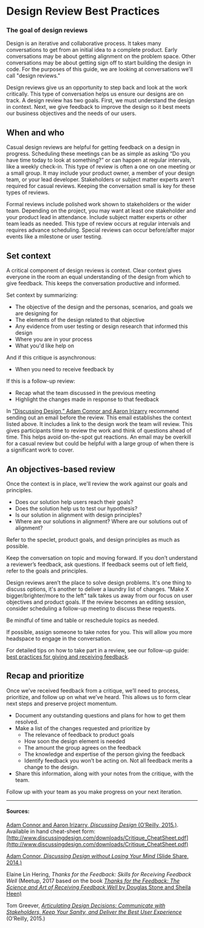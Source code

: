 # Design Review Best Practices

### The goal of design reviews
Design is an iterative and collaborative process. It takes many conversations to get from an initial idea to a complete product. Early conversations may be about getting alignment on the problem space. Other conversations may be about getting sign off to start building the design in code. For the purposes of this guide, we are looking at conversations we'll call "design reviews."

Design reviews give us an opportunity to step back and look at the work critically. This type of conversation helps us ensure our designs are on track. A design review has two goals. First, we must understand the design in context. Next, we give feedback to improve the design so it best meets our business objectives and the needs of our users. 

## When and who
Casual design reviews are helpful for getting feedback on a design in progress. Scheduling these meetings can be as simple as asking “Do you have time today to look at something?” or can happen at regular intervals, like a weekly check-in. This type of review is often a one on one meeting or a small group. It may include your product owner, a member of your design team, or your lead developer. Stakeholders or subject matter experts aren’t required for casual reviews. Keeping the conversation small is key for these types of reviews.

Formal reviews include polished work shown to stakeholders or the wider team. Depending on the project, you may want at least one stakeholder and your product lead in attendance. Include subject matter experts or other team leads as needed. This type of review occurs at regular intervals and requires advance scheduling. Special reviews can occur before/after major events like a milestone or user testing. 

## Set context
A critical component of design reviews is context. Clear context gives everyone in the room an equal understanding of the design from which to give feedback. This keeps the conversation productive and informed.

Set context by summarizing:
* The objective of the design and the personas, scenarios, and goals we are designing for
* The elements of the design related to that objective
* Any evidence from user testing or design research that informed this design 
* Where you are in your process
* What you'd like help on 

And if this critique is asynchronous:
* When you need to receive feedback by

If this is a follow-up review: 
* Recap what the team discussed in the previous meeting
* Highlight the changes made in response to that feedback

In [“Discussing Design,” Adam Connor and Aaron Irizarry](http://www.discussingdesign.com/) recommend sending out an email before the review. This email establishes the context listed above. It includes a link to the design work the team will review. This gives participants time to review the work and think of questions ahead of time. This helps avoid on-the-spot gut reactions. An email may be overkill for a casual review but could be helpful with a large group of when there is a significant work to cover. 

## An objectives-based review
Once the context is in place, we'll review the work against our goals and principles.
* Does our solution help users reach their goals?
* Does the solution help us to test our hypothesis?  
* Is our solution in alignment with design principles?
* Where are our solutions in alignment? Where are our solutions out of alignment?

Refer to the speclet, product goals, and design principles as much as possible. 

Keep the conversation on topic and moving forward. If you don’t understand a reviewer’s feedback, ask questions. If feedback seems out of left field, refer to the goals and principles.

Design reviews aren’t the place to solve design problems. It's one thing to discuss options, it's another to deliver a laundry list of changes. "Make X bigger/brighter/more to the left" talk takes us away from our focus on user objectives and product goals. If the review becomes an editing session, consider scheduling a follow-up meeting to discuss these requests.

Be mindful of time and table or reschedule topics as needed.

If possible, assign someone to take notes for you. This will allow you more headspace to engage in the conversation.

For detailed tips on how to take part in a review, see our follow-up guide: [best practices for giving and receiving feedback](/product_design/giving-and-receiving-design-feedback.md). 

## Recap and prioritize 
Once we’ve received feedback from a critique, we’ll need to process, prioritize, and follow up on what we’ve heard. This allows us to form clear next steps and preserve project momentum.

* Document any outstanding questions and plans for how to get them resolved.
* Make a list of the changes requested and prioritize by
  * The relevance of feedback to product goals
  * How soon the design element is needed
  * The amount the group agrees on the feedback
  * The knowledge and expertise of the person giving the feedback
  * Identify feedback you won’t be acting on. Not all feedback merits a change to the design.
* Share this information, along with your notes from the critique, with the team. 

Follow up with your team as you make progress on your next iteration. 


---

#### Sources:

[Adam Connor and Aaron Irizarry, *Discussing Design* (O’Reilly, 2015.)](http://www.discussingdesign.com/). Available in hand cheat-sheet form: [http://www.discussingdesign.com/downloads/Critique_CheatSheet.pdf](http://www.discussingdesign.com/downloads/Critique_CheatSheet.pdf)

[Adam Connor, *Discussing Design without Losing Your Mind* (Slide Share, 2014.)](http://www.slideshare.net/adamconnor/discuss-design) 

Elaine Lin Hering, *Thanks for the Feedback: Skills for Receiving Feedback Well* (Meetup, 2017 based on the book [*Thanks for the Feedback: The Science and Art of Receiving Feedback Well* by Douglas Stone and Sheila Heen)](https://www.penguinrandomhouse.com/books/313485/thanks-for-the-feedback-by-douglas-stone-and-sheila-heen/)


Tom Greever, [*Articulating Design Decisions: Communicate with Stakeholders, Keep Your Sanity, and Deliver the Best User Experience*](https://www.oreilly.com/library/view/articulating-design-decisions/9781491921555/) (O’Reilly, 2015.)
